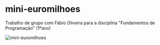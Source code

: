 # mini-euromilhoes
Trabalho de grupo com Fábio Oliveira para a disciplina "Fundamentos de Programação" (1ºano)

![mini-euromilhoes](https://user-images.githubusercontent.com/84158141/157884780-98d34c1e-c8b0-47ac-a50a-b1d411b49478.PNG)
